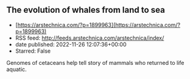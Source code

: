 ## The evolution of whales from land to sea
 - [https://arstechnica.com/?p=1899963](https://arstechnica.com/?p=1899963)
 - RSS feed: http://feeds.arstechnica.com/arstechnica/index/
 - date published: 2022-11-26 12:07:36+00:00
 - Starred: False

Genomes of cetaceans help tell story of mammals who returned to life aquatic.
